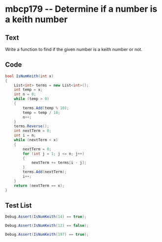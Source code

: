 # mbcp179 -- Determine if a number is a keith number

## Text

Write a function to find if the given number is a keith number or not.

## Code

```csharp
bool IsNumKeith(int x) 
{
    List<int> terms = new List<int>(); 
    int temp = x; 
    int n = 0; 
    while (temp > 0) 
    { 
        terms.Add(temp % 10); 
        temp = temp / 10; 
        n++; 
    } 
    terms.Reverse(); 
    int nextTerm = 0; 
    int i = n; 
    while (nextTerm < x) 
    { 
        nextTerm = 0; 
        for (int j = 1; j <= n; j++) 
        { 
            nextTerm += terms[i - j]; 
        } 
        terms.Add(nextTerm); 
        i++; 
    } 
    return (nextTerm == x); 
}
```

## Test List

```csharp
Debug.Assert(IsNumKeith(14) == true);
```

```csharp
Debug.Assert(IsNumKeith(12) == false);
```

```csharp
Debug.Assert(IsNumKeith(197) == true);
```
